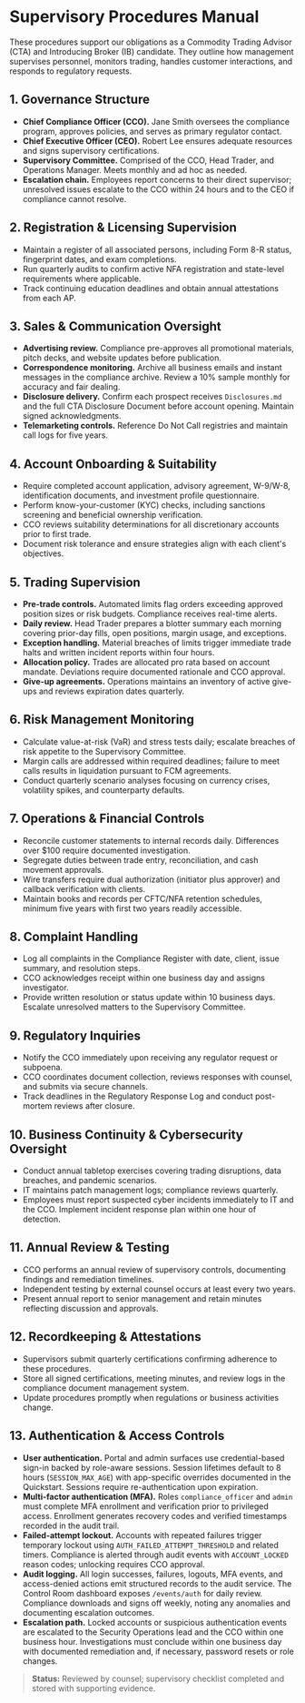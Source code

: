 # Supervisory Procedures Manual

These procedures support our obligations as a Commodity Trading Advisor (CTA) and Introducing Broker (IB) candidate. They outline how management supervises personnel, monitors trading, handles customer interactions, and responds to regulatory requests.

## 1. Governance Structure

- **Chief Compliance Officer (CCO).** Jane Smith oversees the compliance program, approves policies, and serves as primary regulator contact.
- **Chief Executive Officer (CEO).** Robert Lee ensures adequate resources and signs supervisory certifications.
- **Supervisory Committee.** Comprised of the CCO, Head Trader, and Operations Manager. Meets monthly and ad hoc as needed.
- **Escalation chain.** Employees report concerns to their direct supervisor; unresolved issues escalate to the CCO within 24 hours and to the CEO if compliance cannot resolve.

## 2. Registration & Licensing Supervision

- Maintain a register of all associated persons, including Form 8-R status, fingerprint dates, and exam completions.
- Run quarterly audits to confirm active NFA registration and state-level requirements where applicable.
- Track continuing education deadlines and obtain annual attestations from each AP.

## 3. Sales & Communication Oversight

- **Advertising review.** Compliance pre-approves all promotional materials, pitch decks, and website updates before publication.
- **Correspondence monitoring.** Archive all business emails and instant messages in the compliance archive. Review a 10% sample monthly for accuracy and fair dealing.
- **Disclosure delivery.** Confirm each prospect receives `Disclosures.md` and the full CTA Disclosure Document before account opening. Maintain signed acknowledgments.
- **Telemarketing controls.** Reference Do Not Call registries and maintain call logs for five years.

## 4. Account Onboarding & Suitability

- Require completed account application, advisory agreement, W-9/W-8, identification documents, and investment profile questionnaire.
- Perform know-your-customer (KYC) checks, including sanctions screening and beneficial ownership verification.
- CCO reviews suitability determinations for all discretionary accounts prior to first trade.
- Document risk tolerance and ensure strategies align with each client's objectives.

## 5. Trading Supervision

- **Pre-trade controls.** Automated limits flag orders exceeding approved position sizes or risk budgets. Compliance receives real-time alerts.
- **Daily review.** Head Trader prepares a blotter summary each morning covering prior-day fills, open positions, margin usage, and exceptions.
- **Exception handling.** Material breaches of limits trigger immediate trade halts and written incident reports within four hours.
- **Allocation policy.** Trades are allocated pro rata based on account mandate. Deviations require documented rationale and CCO approval.
- **Give-up agreements.** Operations maintains an inventory of active give-ups and reviews expiration dates quarterly.

## 6. Risk Management Monitoring

- Calculate value-at-risk (VaR) and stress tests daily; escalate breaches of risk appetite to the Supervisory Committee.
- Margin calls are addressed within required deadlines; failure to meet calls results in liquidation pursuant to FCM agreements.
- Conduct quarterly scenario analyses focusing on currency crises, volatility spikes, and counterparty defaults.

## 7. Operations & Financial Controls

- Reconcile customer statements to internal records daily. Differences over $100 require documented investigation.
- Segregate duties between trade entry, reconciliation, and cash movement approvals.
- Wire transfers require dual authorization (initiator plus approver) and callback verification with clients.
- Maintain books and records per CFTC/NFA retention schedules, minimum five years with first two years readily accessible.

## 8. Complaint Handling

- Log all complaints in the Compliance Register with date, client, issue summary, and resolution steps.
- CCO acknowledges receipt within one business day and assigns investigator.
- Provide written resolution or status update within 10 business days. Escalate unresolved matters to the Supervisory Committee.

## 9. Regulatory Inquiries

- Notify the CCO immediately upon receiving any regulator request or subpoena.
- CCO coordinates document collection, reviews responses with counsel, and submits via secure channels.
- Track deadlines in the Regulatory Response Log and conduct post-mortem reviews after closure.

## 10. Business Continuity & Cybersecurity Oversight

- Conduct annual tabletop exercises covering trading disruptions, data breaches, and pandemic scenarios.
- IT maintains patch management logs; compliance reviews quarterly.
- Employees must report suspected cyber incidents immediately to IT and the CCO. Implement incident response plan within one hour of detection.

## 11. Annual Review & Testing

- CCO performs an annual review of supervisory controls, documenting findings and remediation timelines.
- Independent testing by external counsel occurs at least every two years.
- Present annual report to senior management and retain minutes reflecting discussion and approvals.

## 12. Recordkeeping & Attestations

- Supervisors submit quarterly certifications confirming adherence to these procedures.
- Store all signed certifications, meeting minutes, and review logs in the compliance document management system.
- Update procedures promptly when regulations or business activities change.

## 13. Authentication & Access Controls

- **User authentication.** Portal and admin surfaces use credential-based sign-in backed by role-aware sessions. Session lifetimes default to 8 hours (`SESSION_MAX_AGE`) with app-specific overrides documented in the Quickstart. Sessions require re-authentication upon expiration.
- **Multi-factor authentication (MFA).** Roles `compliance_officer` and `admin` must complete MFA enrollment and verification prior to privileged access. Enrollment generates recovery codes and verified timestamps recorded in the audit trail.
- **Failed-attempt lockout.** Accounts with repeated failures trigger temporary lockout using `AUTH_FAILED_ATTEMPT_THRESHOLD` and related timers. Compliance is alerted through audit events with `ACCOUNT_LOCKED` reason codes; unlocking requires CCO approval.
- **Audit logging.** All login successes, failures, logouts, MFA events, and access-denied actions emit structured records to the audit service. The Control Room dashboard exposes `/events/auth` for daily review. Compliance downloads and signs off weekly, noting any anomalies and documenting escalation outcomes.
- **Escalation path.** Locked accounts or suspicious authentication events are escalated to the Security Operations lead and the CCO within one business hour. Investigations must conclude within one business day with documented remediation and, if necessary, password resets or role changes.

> **Status:** Reviewed by counsel; supervisory checklist completed and stored with supporting evidence.
